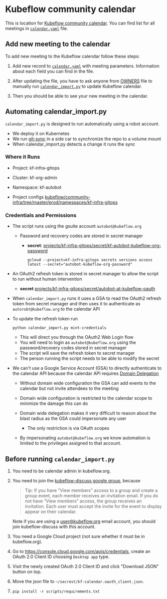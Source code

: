 # Kubeflow community calendar

This is location for [Kubeflow community calendar](https://calendar.google.com/calendar/embed?src=kubeflow.org_7l5vnbn8suj2se10sen81d9428@group.calendar.google.com).
You can find list for all meetings in [`calendar.yaml`](calendar.yaml) file.

## Add new meeting to the calendar

To add new meeting to the Kubeflow calendar follow these steps:

1. Add new record to [`calendar.yaml`](calendar.yaml) with meeting parameters.
   Information about each field you can find in the file.

1. After updating the file, you have to ask anyone from [OWNERS](OWNERS) file
   to manually run [`calendar_import.py`](../scripts/calendar_import.py) to update
   Kubeflow calendar.

1. Then you should be able to see your new meeting in the calendar.

## Automating calendar_import.py

`calendar_import.py` is designed to run automatically using a robot account. 

* We deploy it on Kubernetes
* We run [git-sync](https://github.com/kubernetes/git-sync) in a side car to synchronize the repo to a volume mount
* When calendar_import.py detects a change it runs the sync

### Where it Runs

* Project: kf-infra-gitops
* Cluster: kf-org-admin
* Namespace: kf-autobot

* Project configs [kubeflow/community-infra/tree/master/prod/namespaces/kf-infra-gitops](https://github.com/kubeflow/community-infra/tree/master/prod/namespaces/kf-infra-gitops)


### Credentials and Permissions

* The script runs using the gsuite account `autobot@kubeflow.org`

  * Password and recovery codes are stored in secret manager
    
    * **secret**: [projects/kf-infra-gitops/secret/kf-autobot-kubeflow-org-password](https://console.cloud.google.com/security/secret-manager/secret/autobot-kubeflow-org-password?project=kf-infra-gitops)

      ```
      gcloud --project=kf-infra-gitops secrets versions access latest --secret="autobot-kubeflow-org-password"
      ```

* An OAuth2 refresh token is stored in secret manager to allow the script to run without human intervention

  * **secret** [projects/kf-infra-gitops/secret/autobot-at-kubeflow-oauth](https://console.cloud.google.com/security/secret-manager/secret/autobot-at-kubeflow-oauth?project=kf-infra-gitops)


* When `calendar_import.py` runs it uses a GSA to read the OAuth2 refresh token from secret manager and then uses it
  to authenticate as `autorobt@kubeflow.org` to the calendar API

* To update the refresh token run

  ```
  python calendar_import.py mint-credentials
  ```

  * This will direct you through the OAuth2 Web Login flow
  * You will need to login as `autobot@kubeflow.org` using the password/recovery codes stored in secret manager
  * The script will save the refresh token to secret manager
  * The person running the script needs to be able to modify the secret

* We can't use a Google Service Account (GSA) to directly authenticate to the calendar API 
  because the calendar API requires [Domain Delegation](https://developers.google.com/identity/protocols/oauth2/service-account)

  * Without domain wide configuration the GSA can add events to the calendar but not invite attendees to the meeting
  * Domain wide configuration is restricted to the calendar scope to minimize the damage this can do
  * Domain wide delegation makes it very difficult to reason about the blast radius as the GSA could impersonate
    any user
    * The only restriction is via OAuth scopes

  * By impersonating `autobot@kubeflow.org` we know automation is limited to the privileges assigned to that account.   

## Before running `calendar_import.py`

1. You need to be calendar admin in kubeflow.org.

1. You need to join the [kubeflow-discuss google group](https://groups.google.com/g/kubeflow-discuss), because

    > Tip: If you have "View members" access to a group and create a group event, each member receives an invitation email. If you do not have  “View members” access, the group receives an invitation. Each user must accept the invite for the event to display appear on their calendar.

    Note if you are using a user@kubeflow.org email account, you should join kubeflow-discuss with this account.

1. You need a Google Cloud project (not sure whether it must be in kubeflow.org).

1. Go to https://console.cloud.google.com/apis/credentials, create an OAuth 2.0 Client ID choosing `Desktop app` type.

1. Visit the newly created OAuth 2.0 Client ID and click "Download JSON" button on top.

1. Move the json file to `~/secrest/kf-calendar.oauth_client.json`.

1. `pip install -r scripts/requirements.txt`
